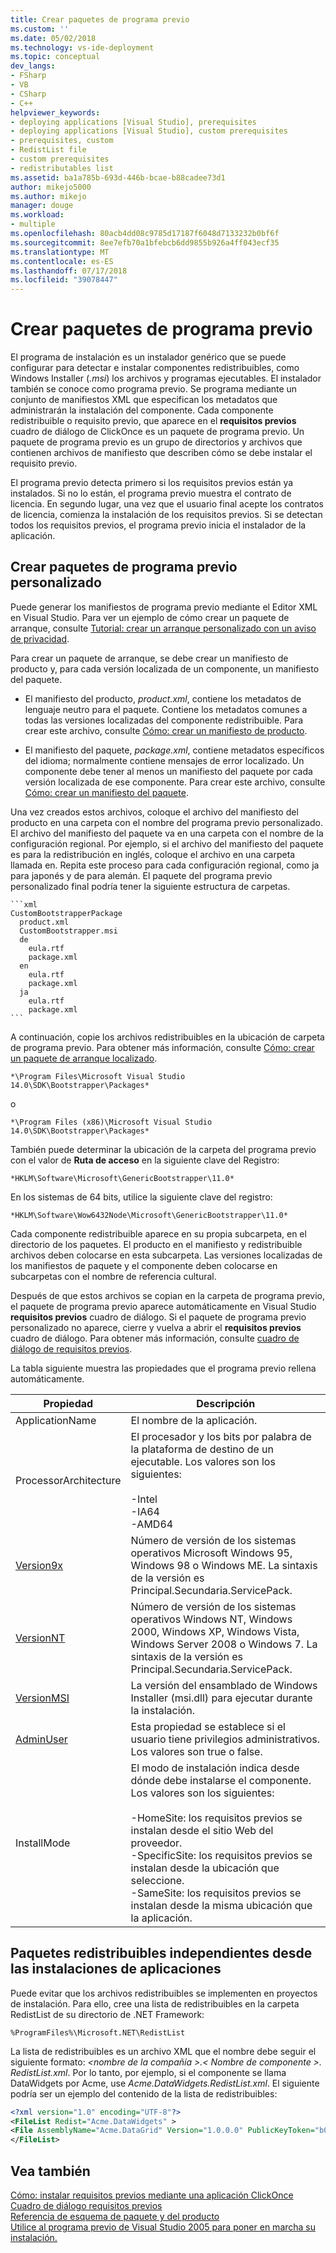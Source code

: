 ```yaml
---
title: Crear paquetes de programa previo
ms.custom: ''
ms.date: 05/02/2018
ms.technology: vs-ide-deployment
ms.topic: conceptual
dev_langs:
- FSharp
- VB
- CSharp
- C++
helpviewer_keywords:
- deploying applications [Visual Studio], prerequisites
- deploying applications [Visual Studio], custom prerequisites
- prerequisites, custom
- RedistList file
- custom prerequisites
- redistributables list
ms.assetid: ba1a785b-693d-446b-bcae-b88cadee73d1
author: mikejo5000
ms.author: mikejo
manager: douge
ms.workload:
- multiple
ms.openlocfilehash: 80acb4dd08c9785d17187f6048d7133232b0bf6f
ms.sourcegitcommit: 8ee7efb70a1bfebcb6dd9855b926a4ff043ecf35
ms.translationtype: MT
ms.contentlocale: es-ES
ms.lasthandoff: 07/17/2018
ms.locfileid: "39078447"
---
```

# <a name="create-bootstrapper-packages"></a>Crear paquetes de programa previo
El programa de instalación es un instalador genérico que se puede configurar para detectar e instalar componentes redistribuibles, como Windows Installer (*.msi*) los archivos y programas ejecutables. El instalador también se conoce como programa previo. Se programa mediante un conjunto de manifiestos XML que especifican los metadatos que administrarán la instalación del componente.  Cada componente redistribuible o requisito previo, que aparece en el **requisitos previos** cuadro de diálogo de ClickOnce es un paquete de programa previo. Un paquete de programa previo es un grupo de directorios y archivos que contienen archivos de manifiesto que describen cómo se debe instalar el requisito previo. 
  
El programa previo detecta primero si los requisitos previos están ya instalados. Si no lo están, el programa previo muestra el contrato de licencia. En segundo lugar, una vez que el usuario final acepte los contratos de licencia, comienza la instalación de los requisitos previos. Si se detectan todos los requisitos previos, el programa previo inicia el instalador de la aplicación.  
  
## <a name="create-custom-bootstrapper-packages"></a>Crear paquetes de programa previo personalizado  
Puede generar los manifiestos de programa previo mediante el Editor XML en Visual Studio. Para ver un ejemplo de cómo crear un paquete de arranque, consulte [Tutorial: crear un arranque personalizado con un aviso de privacidad](../deployment/walkthrough-creating-a-custom-bootstrapper-to-show-a-privacy-prompt.md).  
  
Para crear un paquete de arranque, se debe crear un manifiesto de producto y, para cada versión localizada de un componente, un manifiesto del paquete.
  
* El manifiesto del producto, *product.xml*, contiene los metadatos de lenguaje neutro para el paquete. Contiene los metadatos comunes a todas las versiones localizadas del componente redistribuible.  Para crear este archivo, consulte [Cómo: crear un manifiesto de producto](../deployment/how-to-create-a-product-manifest.md).
  
* El manifiesto del paquete, *package.xml*, contiene metadatos específicos del idioma; normalmente contiene mensajes de error localizado. Un componente debe tener al menos un manifiesto del paquete por cada versión localizada de ese componente. Para crear este archivo, consulte [Cómo: crear un manifiesto del paquete](../deployment/how-to-create-a-package-manifest.md).
  
Una vez creados estos archivos, coloque el archivo del manifiesto del producto en una carpeta con el nombre del programa previo personalizado. El archivo del manifiesto del paquete va en una carpeta con el nombre de la configuración regional. Por ejemplo, si el archivo del manifiesto del paquete es para la redistribución en inglés, coloque el archivo en una carpeta llamada en. Repita este proceso para cada configuración regional, como ja para japonés y de para alemán. El paquete del programa previo personalizado final podría tener la siguiente estructura de carpetas.  

    ```xml
    CustomBootstrapperPackage
      product.xml
      CustomBootstrapper.msi
      de
        eula.rtf
        package.xml
      en
        eula.rtf
        package.xml
      ja
        eula.rtf
        package.xml
    ```
  
A continuación, copie los archivos redistribuibles en la ubicación de carpeta de programa previo. Para obtener más información, consulte [Cómo: crear un paquete de arranque localizado](../deployment/how-to-create-a-localized-bootstrapper-package.md).
 
    *\Program Files\Microsoft Visual Studio 14.0\SDK\Bootstrapper\Packages*
    
o  
    
    *\Program Files (x86)\Microsoft Visual Studio 14.0\SDK\Bootstrapper\Packages*
  
También puede determinar la ubicación de la carpeta del programa previo con el valor de **Ruta de acceso** en la siguiente clave del Registro:  
  
    *HKLM\Software\Microsoft\GenericBootstrapper\11.0*
  
En los sistemas de 64 bits, utilice la siguiente clave del registro:  
  
    *HKLM\Software\Wow6432Node\Microsoft\GenericBootstrapper\11.0*
  
Cada componente redistribuible aparece en su propia subcarpeta, en el directorio de los paquetes. El producto en el manifiesto y redistribuible archivos deben colocarse en esta subcarpeta. Las versiones localizadas de los manifiestos de paquete y el componente deben colocarse en subcarpetas con el nombre de referencia cultural.  
  
Después de que estos archivos se copian en la carpeta de programa previo, el paquete de programa previo aparece automáticamente en Visual Studio **requisitos previos** cuadro de diálogo. Si el paquete de programa previo personalizado no aparece, cierre y vuelva a abrir el **requisitos previos** cuadro de diálogo. Para obtener más información, consulte [cuadro de diálogo de requisitos previos](../ide/reference/prerequisites-dialog-box.md).  
  
La tabla siguiente muestra las propiedades que el programa previo rellena automáticamente.  
  
|Propiedad|Descripción|  
|--------------|-----------------|  
|ApplicationName|El nombre de la aplicación.|  
|ProcessorArchitecture|El procesador y los bits por palabra de la plataforma de destino de un ejecutable. Los valores son los siguientes:<br /><br /> -Intel<br />-IA64<br />-AMD64|  
|[Version9x](https://msdn.microsoft.com/en-us/library/aa372490\(v=vs.140\).aspx)|Número de versión de los sistemas operativos Microsoft Windows 95, Windows 98 o Windows ME. La sintaxis de la versión es Principal.Secundaria.ServicePack.|  
|[VersionNT](https://msdn.microsoft.com/en-us/library/aa372495\(v=vs.140\).aspx)|Número de versión de los sistemas operativos Windows NT, Windows 2000, Windows XP, Windows Vista, Windows Server 2008 o Windows 7. La sintaxis de la versión es Principal.Secundaria.ServicePack.|  
|[VersionMSI](https://msdn.microsoft.com/en-us/library/aa372493\(v=vs.140\).aspx)|La versión del ensamblado de Windows Installer (msi.dll) para ejecutar durante la instalación.|  
|[AdminUser](https://msdn.microsoft.com/en-us/library/aa367545\(v=vs.140\).aspx)|Esta propiedad se establece si el usuario tiene privilegios administrativos. Los valores son true o false.|  
|InstallMode|El modo de instalación indica desde dónde debe instalarse el componente. Los valores son los siguientes:<br /><br /> -HomeSite: los requisitos previos se instalan desde el sitio Web del proveedor.<br />-SpecificSite: los requisitos previos se instalan desde la ubicación que seleccione.<br />-SameSite: los requisitos previos se instalan desde la misma ubicación que la aplicación.|  
  
## <a name="separate-redistributables-from-application-installations"></a>Paquetes redistribuibles independientes desde las instalaciones de aplicaciones  
Puede evitar que los archivos redistribuibles se implementen en proyectos de instalación. Para ello, cree una lista de redistribuibles en la carpeta RedistList de su directorio de .NET Framework:  
  
`%ProgramFiles%\Microsoft.NET\RedistList`  
  
La lista de redistribuibles es un archivo XML que el nombre debe seguir el siguiente formato:  *\<nombre de la compañía >.\< Nombre de componente >. RedistList.xml*. Por lo tanto, por ejemplo, si el componente se llama DataWidgets por Acme, use *Acme.DataWidgets.RedistList.xml*. El siguiente podría ser un ejemplo del contenido de la lista de redistribuibles:  
  
```xml  
<?xml version="1.0" encoding="UTF-8"?>  
<FileList Redist="Acme.DataWidgets" >  
<File AssemblyName="Acme.DataGrid" Version="1.0.0.0" PublicKeyToken="b03f5f7f11d50a3a" Culture="neutral" ProcessorArchitecture="MSIL" InGAC="true" />  
</FileList>  
```  
  
## <a name="see-also"></a>Vea también  
 [Cómo: instalar requisitos previos mediante una aplicación ClickOnce](../deployment/how-to-install-prerequisites-with-a-clickonce-application.md)   
 [Cuadro de diálogo requisitos previos](../ide/reference/prerequisites-dialog-box.md)   
 [Referencia de esquema de paquete y del producto](../deployment/product-and-package-schema-reference.md)   
 [Utilice al programa previo de Visual Studio 2005 para poner en marcha su instalación.](http://go.microsoft.com/fwlink/?LinkId=107537)
